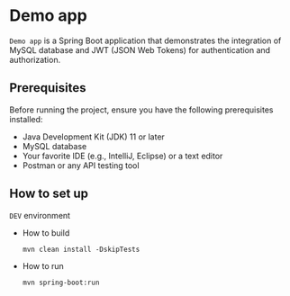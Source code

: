 # Demo app

`Demo app` is a Spring Boot application that demonstrates the integration of MySQL database and JWT (JSON Web Tokens) for authentication and authorization.

## Prerequisites
Before running the project, ensure you have the following prerequisites installed:

- Java Development Kit (JDK) 11 or later
- MySQL database
- Your favorite IDE (e.g., IntelliJ, Eclipse) or a text editor
- Postman or any API testing tool

## How to set up

`DEV` environment

* How to build

  `mvn clean install -DskipTests`

* How to run

  `mvn spring-boot:run`

